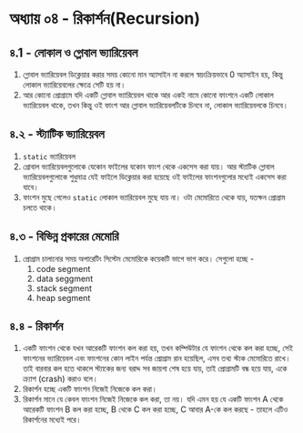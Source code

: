 # অধ্যায় ০৪ - রিকার্শন(Recursion)

## ৪.1 - লোকাল ও গ্লোবাল ভ্যারিয়েবল
1. গ্লোবাল ভ্যারিয়েবল ডিক্লেয়ার করার সময় কোনো মান অ্যাসাইন না করলে স্বয়ংক্রিয়ভাবে 0 অ্যাসাইন হয়, কিন্তু লোকাল ভ্যারিয়েবলের ক্ষেত্রে সেটি হয় না।
2. আর কোনো প্রোগ্রামে যদি একটি গ্লোবাল ভ্যারিয়েবল থাকে আর একই নামে কোনো ফাংশনে একটি লোকাল ভ্যারিয়েবল থাকে, তখন কিন্তু ওই ফাংশ আর গ্লোবাল ভ্যারিয়েবলটিকে চিনবে না, লোকাল ভ্যারিয়েবলকে চিনবে।

## ৪.২ - স্ট্যাটিক ভ্যারিয়েবল
1. `static` ভ্যারিয়েবল
2. গ্রোবাল ভ্যারিয়েবলগুলোকে যেকোন ফাইলের যকোন ফাংশ থেকে একসেস করা যায়। আর স্ট্যাটিক গ্লোবাল ভ্যারিয়েবলগুলোকে শুধুমাত্র যেই ফাইলে ডিক্লেয়ার করা হয়েছে ওই ফাইলের ফাংশনগুলোর মধ্যেই একসেস করা যাবে। 
3. ফাংশন মুছে গেলেও `static` লোকাল ভ্যারিয়েবল মুছে যায় না। ওটা মেমোরিতে থেকে যায়, যতক্ষন প্রোগ্রাম চলতে থাকে।

## ৪.৩ - বিভিন্ন প্রকারের মেমোরি
1. প্রোগ্রাম চালানোর সময় অপারেটিং সিস্টেম মেমোরিকে কয়েকটি ভাগে ভাগ করে। সেগুলো হচ্ছে - ‌
   1. code segment
   2. data seggment
   3. stack segment
   4. heap segment

## ৪.৪ - রিকার্শন
1. একটি ফাংশন থেকে যখন আরেকটি ফাংশন কল করা হয়, তখন কম্পিউটার যে ফাংশন থেকে কল করা হচ্ছে, সেই ফাংশনের ভ্যারিয়েবল এবং ফাংশনের কোন লাইন পর্যন্ত প্রোগ্রাম রান হয়েছিল, এসব তথ্য স্ট্যক মেমোরিতে রাখে। তাই বারবার কল হতে থাকলে স্ট্যাকের জন্য বরাদ্দ সব জায়গা শেষ হয়ে যায়, তাই প্রোগ্রামটি বন্ধ হয়ে যায়, একে ক্র্যাশ (crash) করাও বলে।
2. রিকার্শন হচ্ছে একটি ফাংশন নিজেই নিজেকে কল করা।
3. রিকার্শন মানে যে কেবল ফাংশন নিজেই নিজেকে কল করা, তা নয়। যদি এমন হয় যে একটি ফাংশন A থেকে আরেকটি ফাংশন B কল করা হচ্ছে, B থেকে C কল করা হচ্ছে, C আবার A-কে কল করছে - তাহলে এটিও রিকার্শনের মধ্যেই পরে।